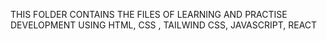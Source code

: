 THIS FOLDER CONTAINS THE FILES OF LEARNING AND PRACTISE DEVELOPMENT USING HTML, CSS , TAILWIND CSS, JAVASCRIPT, REACT 
